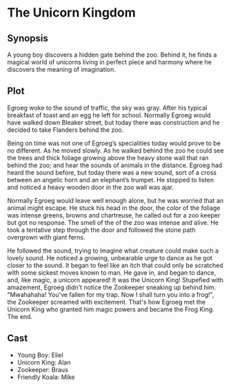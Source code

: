# The Unicorn Kingdom

## Synopsis

A young boy discovers a hidden gate behind the zoo.
Behind it, he finds a magical world of unicorns living in perfect piece and harmony where he discovers the meaning of imagination.

## Plot

Egroeg woke to the sound of traffic, the sky was gray.
After his typical breakfast of toast and an egg he left for school.
Normally Egroeg would have walked down Bleaker street, but today there was construction and he decided to take Flanders behind the zoo.

Being on time was not one of Egroeg’s specialities today would prove to be no different.
As he moved slowly.
As he walked behind the zoo he could see the trees and thick foliage growing above the heavy stone wall that ran behind the zoo; and hear the sounds of animals in the distance.
Egroeg had heard the sound before, but today there was a new sound, sort of a cross between an angelic horn and an elephant’s trumpet.
He stopped to listen and noticed a heavy wooden door in the zoo wall was ajar.

Normally Egroeg would leave well enough alone, but he was worried that an animal might escape.
He stuck his head in the door, the color of the foliage was intense greens, browns and chartreuse, he called out for a zoo keeper but got no response.
The smell of the of the zoo was intense and alive.
He took a tentative step through the door and followed the stone path overgrown with giant ferns.

He followed the sound, trying to imagine what creature could make such a lovely sound.
He noticed a growing, unbearable urge to dance as he got closer to the sound.
It began to feel like an itch that could only be scratched with some sickest moves known to man.
He gave in, and began to dance, and, like magic, a unicorn appeared!
It was the Unicorn King!
Stupefied with amazement, Egroeg didn't notice the Zookeeper sneaking up behind him.
"Mwahahaha! You've fallen for my trap. Now I shall turn you into a frog!", the Zookeeper screamed with excitement.
That's how Egroeg met the Unicorn King who granted him magic powers and became the Frog King.
The end.

## Cast

* Young Boy: Eliel
* Unicorn King: Alan
* Zookeeper: Braus
* Friendly Koala: Mike
